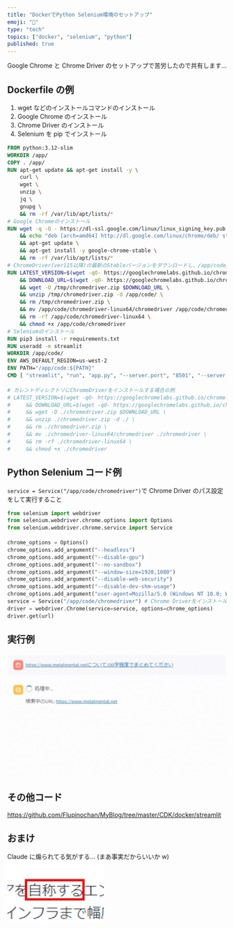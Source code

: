 ```yaml
---
title: "DockerでPython Selenium環境のセットアップ"
emoji: "🙆"
type: "tech"
topics: ["docker", "selenium", "python"]
published: true
---
```


Google Chrome と Chrome Driver のセットアップで苦労したので共有します…

## Dockerfile の例

1. wget などのインストールコマンドのインストール
2. Google Chrome のインストール
3. Chrome Driver のインストール
4. Selenium を pip でインストール

```dockerfile
FROM python:3.12-slim
WORKDIR /app/
COPY . /app/
RUN apt-get update && apt-get install -y \
    curl \
    wget \
    unzip \
    jq \
    gnupg \
    && rm -rf /var/lib/apt/lists/*
# Google Chromeのインストール
RUN wget -q -O - https://dl-ssl.google.com/linux/linux_signing_key.pub | apt-key add - \
    && echo "deb [arch=amd64] http://dl.google.com/linux/chrome/deb/ stable main" >> /etc/apt/sources.list.d/google-chrome.list \
    && apt-get update \
    && apt-get install -y google-chrome-stable \
    && rm -rf /var/lib/apt/lists/*
# ChromeDriver(ver115以降)の最新のStableバージョンをダウンロードし、/app/code/にインストールする
RUN LATEST_VERSION=$(wget -qO- https://googlechromelabs.github.io/chrome-for-testing/last-known-good-versions-with-downloads.json | jq -r '.channels.Stable.version') \
    && DOWNLOAD_URL=$(wget -qO- https://googlechromelabs.github.io/chrome-for-testing/last-known-good-versions-with-downloads.json | jq -r '.channels.Stable.downloads.chromedriver[] | select(.platform == "linux64").url') \
    && wget -O /tmp/chromedriver.zip $DOWNLOAD_URL \
    && unzip /tmp/chromedriver.zip -d /app/code/ \
    && rm /tmp/chromedriver.zip \
    && mv /app/code/chromedriver-linux64/chromedriver /app/code/chromedriver \
    && rm -rf /app/code/chromedriver-linux64 \
    && chmod +x /app/code/chromedriver
# Seleniumのインストール
RUN pip3 install -r requirements.txt
RUN useradd -m streamlit
WORKDIR /app/code/
ENV AWS_DEFAULT_REGION=us-west-2
ENV PATH="/app/code:${PATH}"
CMD [ "streamlit", "run", "app.py", "--server.port", "8501", "--server.address", "0.0.0.0" ]

# カレントディレクトリにChromeDriverをインストールする場合の例
# LATEST_VERSION=$(wget -qO- https://googlechromelabs.github.io/chrome-for-testing/last-known-good-versions-with-downloads.json | jq -r '.channels.Stable.version') \
#     && DOWNLOAD_URL=$(wget -qO- https://googlechromelabs.github.io/chrome-for-testing/last-known-good-versions-with-downloads.json | jq -r '.channels.Stable.downloads.chromedriver[] | select(.platform == "linux64").url') \
#     && wget -O ./chromedriver.zip $DOWNLOAD_URL \
#     && unzip ./chromedriver.zip -d ./ \
#     && rm ./chromedriver.zip \
#     && mv ./chromedriver-linux64/chromedriver ./chromedriver \
#     && rm -rf ./chromedriver-linux64 \
#     && chmod +x ./chromedriver
```

## Python Selenium コード例

`service = Service("/app/code/chromedriver")`で Chrome Driver のパス設定をして実行すること

```python
from selenium import webdriver
from selenium.webdriver.chrome.options import Options
from selenium.webdriver.chrome.service import Service

chrome_options = Options()
chrome_options.add_argument("--headless")
chrome_options.add_argument("--disable-gpu")
chrome_options.add_argument("--no-sandbox")
chrome_options.add_argument("--window-size=1920,1080")
chrome_options.add_argument("--disable-web-security")
chrome_options.add_argument("--disable-dev-shm-usage")
chrome_options.add_argument("user-agent=Mozilla/5.0 (Windows NT 10.0; Win64; x64) AppleWebKit/537.36 (KHTML, like Gecko) Chrome/91.0.4472.124 Safari/537.36")
service = Service("/app/code/chromedriver") # Chrome Driverをインストールしたパスに合わせること!!
driver = webdriver.Chrome(service=service, options=chrome_options)
driver.get(url)
```

## 実行例

![](/images/20240821_docker-python-selenium/selenium.gif)

## その他コード

https://github.com/Flupinochan/MyBlog/tree/master/CDK/docker/streamlit

## おまけ

Claude に煽られてる気がする…
(まあ事実だからいいか w)
![](/images/20240821_docker-python-selenium/selenium3.png)
